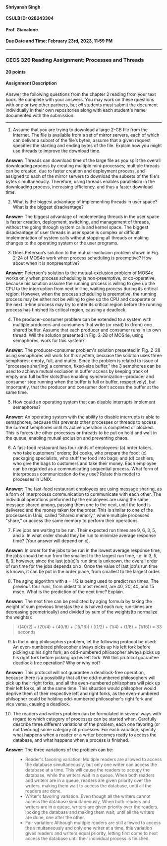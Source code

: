 #### Shriyansh Singh
#### CSULB ID: 028243304
#### Prof. Giacalone
#### Due Date and Time: February 23rd, 2023, 11:59 PM

------------------------------------------------------------------------------------------------
### CECS 326 Reading Assignment: Processes and Threads
#### 20 points

#### Assignment Description
Answer the following questions from the chapter 2 reading from your text book. Be complete with your answers. You may work on these questions with one or two other partners, but *all* students must submit the document individually in their own repositories along with each student's name documented with the submission.

------------------------------------------------------------------------------------------------

1. Assume that you are trying to download a large 2-GB file from the Internet. The file is available from a set of mirror servers, each of which can deliver a subset of the file’s bytes; assume that a given request specifies the starting and ending bytes of the file. Explain how you might use threads to improve the download time.

**Answer:** Threads can download time of the large file as you split the overall downloading process by creating multiple mini-processes; multiple threads can be created, due to faster creation and deployment process, and assigned to each of the mirror servers to download the subsets of the file's bytes simultaneously. Therefore, using threads enables parallelism in the downloading process, increasing efficiency, and thus a faster download time.
   
2. What is the biggest advantage of implementing threads in user space? What is the biggest disadvantage?

**Answer:** The biggest advantage of implementing threads in the user space is faster creation, deployment, switching, and management of threads, without the going through system calls and kernel space. The biggest disadvantage of user threads in user space is complex or difficult implementation of system calls without stopping all threads or making changes to the operating system or the user programs.

3. Does Peterson’s solution to the mutual-exclusion problem shown in Fig. 2-24 of MOS4e work when process scheduling is preemptive? How about when it is nonpreemptive?

**Answer:** Peterson's solution to the mutual-exclusion problem of MOS4e works only when process scheduling is non-preemptive, or co-operative, because his solution assume the running process is willing to give up the CPU to the interruption from next in-line, waiting process during its critical region. However, when the process scheduling is preemptive, the running process may be either not be willing to give up the CPU and cooperate or the next in-line process may try to enter its critical region before the running process has finished its critical region, causing a deadlock.
   
4. The producer-consumer problem can be extended to a system with multiple producers and consumers that write (or read) to (from) one shared buffer. Assume that each producer and consumer runs in its own thread. Will the solution presented in Fig. 2-28 of MOS4e, using semaphores, work for this system?

**Answer:** The producer-consumer problem's solution presented in Fig. 2-28 using semaphores will work for this system, becuase the solution uses three semphores: empty, full, and mutex. Since the problem is related to issue of "processes shar[ing] a common, fixed-size buffer," the 3 semphores can be used to achieve mutual exclusion in buffer access by keeping track of empty and full buffer slots(thus enabling synchronization--producer and consumer stop running when the buffer is full or buffer, respectively), but importantly, that the producer and consumer don't access the buffer at the same time.
   
5. How could an operating system that can disable interrupts implement semaphores?

**Answer:** An operating system with the ability to disable interrupts is able to semaphores, because this prevents other processes or threads to access the current semphores until its active operation is completed or blocked. This is forces the other processes or threads to be put on hold and wait in the queue, enabling mutual exclusion and preventing chaos.

6. A fast-food restaurant has four kinds of employees:
    (a) order takers, who take customers’ orders; 
    (b) cooks, who prepare the food;
    (c) packaging specialists, who stuff the food into bags; and
    (d) cashiers, who give the bags to customers and take their money.
    Each employee can be regarded as a communicating sequential process. What form of interprocess communication do they use? Relate this model to processes in UNIX.

**Answer:** The fast-food restaurant employees are using message sharing, as a form of interprocess communication to communicate with each other. The individual operations preformed by the employees are using the same message shared among, passing them one to the next, until the food is delivered and the money taken for the order. This is similar to one of the processes in Unix, called "Shared memory," where multiple processes "share," or access the same memory to perform their operations.

7. Five jobs are waiting to be run. Their expected run times are 9, 6, 3, 5, and x. In what order should they be run to minimize average response time? (Your answer will depend on x).

**Answer:** In order for the jobs to be run in the lowest average response time, the jobs should be run from the smallest to the largest run time, i.e. in 3, 5, 6, 9; however, since the last job(x)'s run time is unknown, the overall order of run time for the jobs depends on x. Once the value of last job's run time is known, it can be put in the order place, from smallest to the largest order.

8. The aging algorithm with a = 1/2 is being used to predict run times. The previous four runs, from oldest to most recent, are 40, 20, 40, and 15 msec. What is the prediction of the next time? Explain.

**Answer:** The next time can be predicted by aging formula by taking the weight of sum previous times(as the a is halved each run; run-times are decreasing geometrically) and divided by sum of the weights(to normalize the weights): 
>((40/2) + (20/4) + (40/8) + (15/16)) / ((1/2) + (1/4) + (1/8) + (1/16)) 
> = 33 seconds

9. In the dining philosophers problem, let the following protocol be used: An even-numbered philosopher always picks up his left fork before picking up his right fork; an odd-numbered philosopher always picks up his right fork before picking up his left fork. Will this protocol guarantee deadlock-free operation? Why or why not?

**Answer:** This protocol will not guarantee a deadlock-free operation, because there is a possibility that all the odd-numbered philosophers will pick up their right forks, and all the even-numbered philsophers will pick up their left forks, all at the same time. This situation would philsopher would deprive them of their respective left and right forks, as the even-numbered philsopher could be holding odd-numbered philosopher's right fork and vice versa, causing a deadlock.

10. The readers and writers problem can be formulated in several ways with regard to which category of processes can be started when. Carefully describe three different variations of the problem, each one favoring (or not favoring) some category of processes. For each variation, specify what happens when a reader or a writer becomes ready to access the database, and what happens when a process is finished.

**Answer:** The three variations of the problem can be:
> - Reader's favoring variation: Multiple readers are allowed to access the database simultaneously, but only one writer can access the database at a time. This will cause the readers to occupy the database, while the writers wait in a queue. When both readers and writers are in a queue, readers are given priority over the writers, making them wait to access the database, until all the readers are done.
> - Writer's favoring variation: Even though all the writers cannot access the database simultaneously, When both readers and writers are in a queue, writers are given priority over the readers, locking the database and making them wait, until all the writers are done, one after the other. 
> - Fair variation: Although multiple readers are still allowed to access the simultaneously and only one writer at a time, this variation gives readers and writers equal priority, letting first come to next access the database until their individual process is finished.
